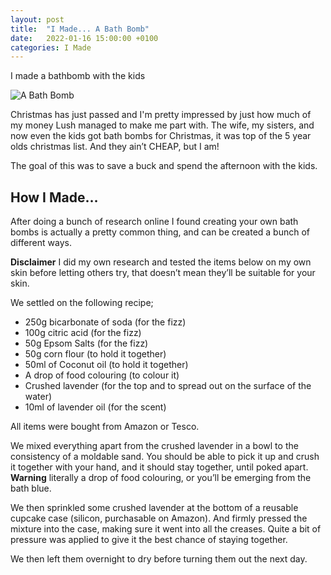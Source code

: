 ```yaml
---
layout: post
title:  "I Made... A Bath Bomb"
date:   2022-01-16 15:00:00 +0100
categories: I Made
---
```

I made a bathbomb with the kids

![A Bath Bomb](/assets/images/posts/bathbomb.png)

Christmas has just passed and I'm pretty impressed by just how much of my money Lush managed to make me part with. The wife, my sisters, and now even the kids got bath bombs for Christmas, it was top of the 5 year olds christmas list. And they ain’t CHEAP, but I am!

The goal of this was to save a buck and spend the afternoon with the kids.

## How I Made…

After doing a bunch of research online I found creating your own bath bombs is actually a pretty common thing, and can be created a bunch of different ways.

**Disclaimer** I did my own research and tested the items below on my own skin before letting others try, that doesn’t mean they’ll be suitable for your skin.

We settled on the following recipe;
- 250g bicarbonate of soda (for the fizz)
- 100g citric acid (for the fizz)
- 50g Epsom Salts (for the fizz)
- 50g corn flour (to hold it together)
- 50ml of Coconut oil (to hold it together)
- A drop of food colouring (to colour it)
- Crushed lavender (for the top and to spread out on the surface of the water)
- 10ml of lavender oil (for the scent)

All items were bought from Amazon or Tesco.

We mixed everything apart from the crushed lavender in a bowl to the consistency of a moldable sand. You should be able to pick it up and crush it together with your hand, and it should stay together, until poked apart. **Warning** literally a drop of food colouring, or you’ll be emerging from the bath blue.

We then sprinkled some crushed lavender at the bottom of a reusable cupcake case (silicon, purchasable on Amazon). And firmly pressed the mixture into the case, making sure it went into all the creases. Quite a bit of pressure was applied to give it the best chance of staying together.

We then left them overnight to dry before turning them out the next day.
